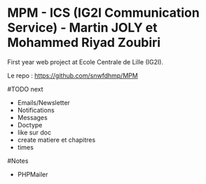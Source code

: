 # MPM - ICS (IG2I Communication Service) - Martin JOLY et Mohammed Riyad Zoubiri

First year web project at Ecole Centrale de Lille (IG2I).

Le repo : https://github.com/snwfdhmp/MPM

#TODO next

- Emails/Newsletter
- Notifications
- Messages
- Doctype
- like sur doc
- create matiere et chapitres
- times

#Notes

- PHPMailer